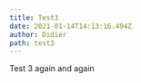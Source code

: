 ```yaml
---
title: Test3
date: 2021-01-14T14:13:16.494Z
author: Didier
path: test3
---
```

Test 3 again and again